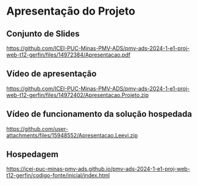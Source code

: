 # Apresentação do Projeto

## Conjunto de Slides
https://github.com/ICEI-PUC-Minas-PMV-ADS/pmv-ads-2024-1-e1-proj-web-t12-gerfin/files/14972384/Apresentacao.pdf
## Vídeo de apresentação

https://github.com/ICEI-PUC-Minas-PMV-ADS/pmv-ads-2024-1-e1-proj-web-t12-gerfin/files/14972402/Apresentacao.Projeto.zip

## Vídeo de funcionamento da solução hospedada

https://github.com/user-attachments/files/15948552/Apresentacao.Leevi.zip

## Hospedagem

https://icei-puc-minas-pmv-ads.github.io/pmv-ads-2024-1-e1-proj-web-t12-gerfin/codigo-fonte/inicial/index.html
